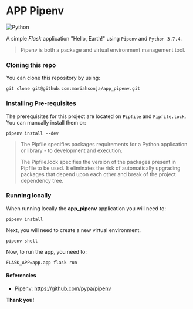 # APP Pipenv
![Python](https://img.shields.io/badge/Python-3.7-brightgreen.svg)

A simple *Flask* application "Hello, Earth!" using `Pipenv` and `Python 3.7.4`.

> Pipenv is both a package and virtual environment management tool.



### Cloning this repo

You can clone this repository by using:
 
 `git clone git@github.com:mariahsonja/app_pipenv.git`
 
 
 
### Installing Pre-requisites

The prerequisites for this project are located on `Pipfile` and `Pipfile.lock`. You can manually install them or:


`pipenv install --dev`


> The Pipfile specifies packages requirements for a Python application or library - to development and execution.
>
> The Pipfile.lock specifies the version of the packages present in Pipfile to be used. It eliminates the risk of automatically upgrading packages that depend upon each other and break of the project dependency tree.
>


 
### Running locally

When running locally the **app_pipenv** application you will need to:


`pipenv install` 


Next, you will need to create a new virtual environment.


`pipenv shell`


Now, to run the app, you need to: 


`FLASK_APP=app.app flask run`



#### Referencies

- Pipenv: https://github.com/pypa/pipenv

**Thank you!**
